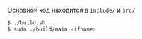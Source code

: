 Основной код находится в `include/` и `src/`

```bash
$ ./build.sh
$ sudo ./build/main <ifname>
```
